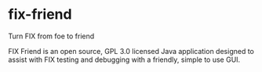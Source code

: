 # fix-friend
Turn FIX from foe to friend

FIX Friend is an open source, GPL 3.0 licensed Java application designed to assist with FIX testing and debugging with a friendly, simple to use GUI.

